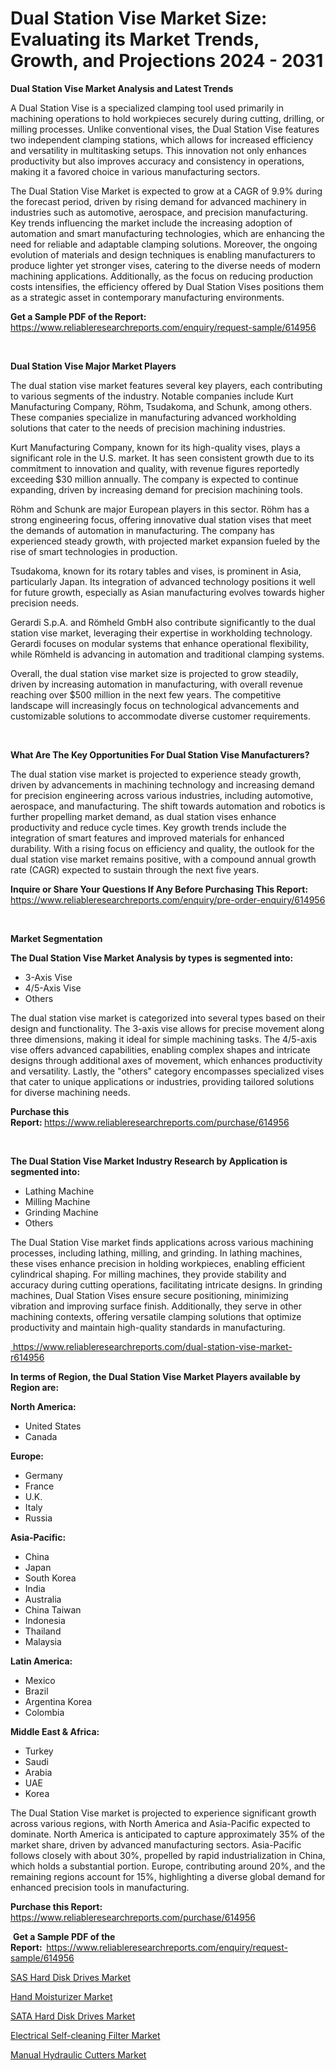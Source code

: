 <p><h1>Dual Station Vise Market Size: Evaluating its Market Trends, Growth, and Projections 2024 - 2031</h1></p><p><strong>Dual Station Vise Market Analysis and Latest Trends</strong></p>
<p><p>A Dual Station Vise is a specialized clamping tool used primarily in machining operations to hold workpieces securely during cutting, drilling, or milling processes. Unlike conventional vises, the Dual Station Vise features two independent clamping stations, which allows for increased efficiency and versatility in multitasking setups. This innovation not only enhances productivity but also improves accuracy and consistency in operations, making it a favored choice in various manufacturing sectors.</p><p>The Dual Station Vise Market is expected to grow at a CAGR of 9.9% during the forecast period, driven by rising demand for advanced machinery in industries such as automotive, aerospace, and precision manufacturing. Key trends influencing the market include the increasing adoption of automation and smart manufacturing technologies, which are enhancing the need for reliable and adaptable clamping solutions. Moreover, the ongoing evolution of materials and design techniques is enabling manufacturers to produce lighter yet stronger vises, catering to the diverse needs of modern machining applications. Additionally, as the focus on reducing production costs intensifies, the efficiency offered by Dual Station Vises positions them as a strategic asset in contemporary manufacturing environments.</p></p>
<p><strong>Get a Sample PDF of the Report:&nbsp;</strong> <a href="https://www.reliableresearchreports.com/enquiry/request-sample/614956?utm_campaign=6&utm_medium=2&utm_source=Github&utm_content=ia&utm_term=01102024&utm_id=dual-station-vise">https://www.reliableresearchreports.com/enquiry/request-sample/614956</a></p>
<p>&nbsp;</p>
<p><strong>Dual Station Vise Major Market Players</strong></p>
<p><p>The dual station vise market features several key players, each contributing to various segments of the industry. Notable companies include Kurt Manufacturing Company, Röhm, Tsudakoma, and Schunk, among others. These companies specialize in manufacturing advanced workholding solutions that cater to the needs of precision machining industries.</p><p>Kurt Manufacturing Company, known for its high-quality vises, plays a significant role in the U.S. market. It has seen consistent growth due to its commitment to innovation and quality, with revenue figures reportedly exceeding $30 million annually. The company is expected to continue expanding, driven by increasing demand for precision machining tools.</p><p>Röhm and Schunk are major European players in this sector. Röhm has a strong engineering focus, offering innovative dual station vises that meet the demands of automation in manufacturing. The company has experienced steady growth, with projected market expansion fueled by the rise of smart technologies in production.</p><p>Tsudakoma, known for its rotary tables and vises, is prominent in Asia, particularly Japan. Its integration of advanced technology positions it well for future growth, especially as Asian manufacturing evolves towards higher precision needs. </p><p>Gerardi S.p.A. and Römheld GmbH also contribute significantly to the dual station vise market, leveraging their expertise in workholding technology. Gerardi focuses on modular systems that enhance operational flexibility, while Römheld is advancing in automation and traditional clamping systems.</p><p>Overall, the dual station vise market size is projected to grow steadily, driven by increasing automation in manufacturing, with overall revenue reaching over $500 million in the next few years. The competitive landscape will increasingly focus on technological advancements and customizable solutions to accommodate diverse customer requirements.</p></p>
<p>&nbsp;</p>
<p><strong>What Are The Key Opportunities For Dual Station Vise Manufacturers?</strong></p>
<p><p>The dual station vise market is projected to experience steady growth, driven by advancements in machining technology and increasing demand for precision engineering across various industries, including automotive, aerospace, and manufacturing. The shift towards automation and robotics is further propelling market demand, as dual station vises enhance productivity and reduce cycle times. Key growth trends include the integration of smart features and improved materials for enhanced durability. With a rising focus on efficiency and quality, the outlook for the dual station vise market remains positive, with a compound annual growth rate (CAGR) expected to sustain through the next five years.</p></p>
<p><strong>Inquire or Share Your Questions If Any Before Purchasing This Report:</strong> <a href="https://www.reliableresearchreports.com/enquiry/pre-order-enquiry/614956?utm_campaign=6&utm_medium=2&utm_source=Github&utm_content=ia&utm_term=01102024&utm_id=dual-station-vise">https://www.reliableresearchreports.com/enquiry/pre-order-enquiry/614956</a></p>
<p>&nbsp;</p>
<p><strong>Market Segmentation</strong></p>
<p><strong>The Dual Station Vise Market Analysis by types is segmented into:</strong></p>
<p><ul><li>3-Axis Vise</li><li>4/5-Axis Vise</li><li>Others</li></ul></p>
<p><p>The dual station vise market is categorized into several types based on their design and functionality. The 3-axis vise allows for precise movement along three dimensions, making it ideal for simple machining tasks. The 4/5-axis vise offers advanced capabilities, enabling complex shapes and intricate designs through additional axes of movement, which enhances productivity and versatility. Lastly, the "others" category encompasses specialized vises that cater to unique applications or industries, providing tailored solutions for diverse machining needs.</p></p>
<p><strong>Purchase this Report:&nbsp;</strong><a href="https://www.reliableresearchreports.com/purchase/614956?utm_campaign=6&utm_medium=2&utm_source=Github&utm_content=ia&utm_term=01102024&utm_id=dual-station-vise">https://www.reliableresearchreports.com/purchase/614956</a></p>
<p>&nbsp;</p>
<p><strong>The Dual Station Vise Market Industry Research by Application is segmented into:</strong></p>
<p><ul><li>Lathing Machine</li><li>Milling Machine</li><li>Grinding Machine</li><li>Others</li></ul></p>
<p><p>The Dual Station Vise market finds applications across various machining processes, including lathing, milling, and grinding. In lathing machines, these vises enhance precision in holding workpieces, enabling efficient cylindrical shaping. For milling machines, they provide stability and accuracy during cutting operations, facilitating intricate designs. In grinding machines, Dual Station Vises ensure secure positioning, minimizing vibration and improving surface finish. Additionally, they serve in other machining contexts, offering versatile clamping solutions that optimize productivity and maintain high-quality standards in manufacturing.</p></p>
<p><a href="https://www.reliableresearchreports.com/dual-station-vise-market-r614956?utm_campaign=6&utm_medium=2&utm_source=Github&utm_content=ia&utm_term=01102024&utm_id=dual-station-vise">&nbsp;https://www.reliableresearchreports.com/dual-station-vise-market-r614956</a></p>
<p><strong>In terms of Region, the Dual Station Vise Market Players available by Region are:</strong></p>
<p>
    <p> <strong> North America: </strong>
        <ul>
            <li>United States</li>
            <li>Canada</li>
        </ul>
        </p> 
    <p> <strong> Europe: </strong>
        <ul>
            <li>Germany</li>
            <li>France</li>
            <li>U.K.</li>
            <li>Italy</li>
            <li>Russia</li>
        </ul>
        </p> 
    <p> <strong> Asia-Pacific: </strong>
        <ul>
            <li>China</li>
            <li>Japan</li>
            <li>South Korea</li>
            <li>India</li>
            <li>Australia</li>
            <li>China Taiwan</li>
            <li>Indonesia</li>
            <li>Thailand</li>
            <li>Malaysia</li>
        </ul>
        </p> 
    <p> <strong> Latin America: </strong>
        <ul>
            <li>Mexico</li>
            <li>Brazil</li>
            <li>Argentina Korea</li>
            <li>Colombia</li>
        </ul>
        </p> 
    <p> <strong> Middle East & Africa: </strong>
        <ul>
            <li>Turkey</li>
            <li>Saudi</li>
            <li>Arabia</li>
            <li>UAE</li>
            <li>Korea</li>
        </ul>
    </p>
    </p>
<p><p>The Dual Station Vise market is projected to experience significant growth across various regions, with North America and Asia-Pacific expected to dominate. North America is anticipated to capture approximately 35% of the market share, driven by advanced manufacturing sectors. Asia-Pacific follows closely with about 30%, propelled by rapid industrialization in China, which holds a substantial portion. Europe, contributing around 20%, and the remaining regions account for 15%, highlighting a diverse global demand for enhanced precision tools in manufacturing.</p></p>
<p><strong>Purchase this Report: </strong><a href="https://www.reliableresearchreports.com/purchase/614956?utm_campaign=6&utm_medium=2&utm_source=Github&utm_content=ia&utm_term=01102024&utm_id=dual-station-vise">https://www.reliableresearchreports.com/purchase/614956</a></p>
<p>&nbsp;<strong>Get a Sample PDF of the Report:&nbsp;&nbsp;</strong><a href="https://www.reliableresearchreports.com/enquiry/request-sample/614956?utm_campaign=6&utm_medium=2&utm_source=Github&utm_content=ia&utm_term=01102024&utm_id=dual-station-vise">https://www.reliableresearchreports.com/enquiry/request-sample/614956</a></p>
<p><strong></strong></p>
<p><p><a href="https://issuu.com/reportprime-2/docs/sas-hard-disk-drives-market-size-20_ddd1f8ed0e44c5?utm_campaign=6&utm_medium=2&utm_source=Github&utm_content=ia&utm_term=01102024&utm_id=dual-station-vise">SAS Hard Disk Drives Market</a></p><p><a href="https://www.linkedin.com/pulse/market-forecasting-change-global-hand-moisturizer-dynamics-uhxye?utm_campaign=6&utm_medium=2&utm_source=Github&utm_content=ia&utm_term=01102024&utm_id=dual-station-vise">Hand Moisturizer Market</a></p><p><a href="https://issuu.com/reportprime-2/docs/sata-hard-disk-drives-market-size-2_0bf2e97ea67afc?utm_campaign=6&utm_medium=2&utm_source=Github&utm_content=ia&utm_term=01102024&utm_id=dual-station-vise">SATA Hard Disk Drives Market</a></p><p><a href="https://github.com/bmorecock/Market-Research-Report-List-5/blob/main/electrical-self-cleaning-filter-market.md?utm_campaign=6&utm_medium=2&utm_source=Github&utm_content=ia&utm_term=01102024&utm_id=dual-station-vise">Electrical Self-cleaning Filter Market</a></p><p><a href="https://github.com/AshrafKhan865/Market-Research-Report-List-1/blob/main/manual-hydraulic-cutters-market.md?utm_campaign=6&utm_medium=2&utm_source=Github&utm_content=ia&utm_term=01102024&utm_id=dual-station-vise">Manual Hydraulic Cutters Market</a></p></p>